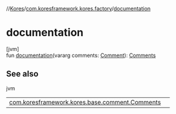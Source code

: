 //[Kores](../../index.md)/[com.koresframework.kores.factory](index.md)/[documentation](documentation.md)

# documentation

[jvm]\
fun [documentation](documentation.md)(vararg comments: [Comment](../com.koresframework.kores.base.comment/-comment/index.md)): [Comments](../com.koresframework.kores.base.comment/-comments/index.md)

## See also

jvm

| | |
|---|---|
| [com.koresframework.kores.base.comment.Comments](../com.koresframework.kores.base.comment/-comments/index.md) |  |
